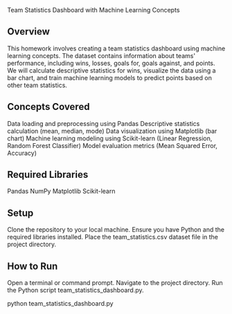 Team Statistics Dashboard with Machine Learning Concepts

## Overview
This homework involves creating a team statistics dashboard using machine learning concepts. The dataset contains information about teams' performance, including wins, losses, goals for, goals against, and points. We will calculate descriptive statistics for wins, visualize the data using a bar chart, and train machine learning models to predict points based on other team statistics.

## Concepts Covered
Data loading and preprocessing using Pandas
Descriptive statistics calculation (mean, median, mode)
Data visualization using Matplotlib (bar chart)
Machine learning modeling using Scikit-learn (Linear Regression, Random Forest Classifier)
Model evaluation metrics (Mean Squared Error, Accuracy)

## Required Libraries
Pandas
NumPy
Matplotlib
Scikit-learn

## Setup
Clone the repository to your local machine.
Ensure you have Python and the required libraries installed.
Place the team_statistics.csv dataset file in the project directory.

## How to Run
Open a terminal or command prompt.
Navigate to the project directory.
Run the Python script team_statistics_dashboard.py.

python team_statistics_dashboard.py